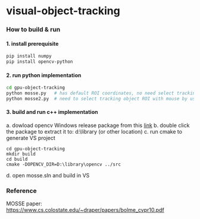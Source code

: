 # visual-object-tracking

### How to build & run

#### 1. install prerequisite
```bash
pip install numpy
pip install opencv-python
```

#### 2. run python implementation
```bash
cd gpu-object-tracking
python mosse.py   # has default ROI coordinates, no need select tracking object by user
python mosse2.py  # need to select tracking object ROI with mouse by user
```

#### 3. build and run c++ implementation 

a. dowload opencv Windows release package from this [link](https://sourceforge.net/projects/opencvlibrary/files/4.5.3/opencv-4.5.3-vc14_vc15.exe/download)
b. double click the package to extract it to: d:\library (or other location)
c. run cmake to generate VS project
```code
cd gpu-object-tracking
mkdir build
cd build
cmake -DOPENCV_DIR=D:\library\opencv ../src
```
d. open mosse.sln and build in VS

### Reference 
MOSSE paper: https://www.cs.colostate.edu/~draper/papers/bolme_cvpr10.pdf

